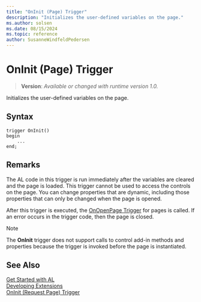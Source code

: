 ```yaml
---
title: "OnInit (Page) Trigger"
description: "Initializes the user-defined variables on the page."
ms.author: solsen
ms.date: 08/15/2024
ms.topic: reference
author: SusanneWindfeldPedersen
---
```

[//]: # (START>DO_NOT_EDIT)
[//]: # (IMPORTANT:Do not edit any of the content between here and the END>DO_NOT_EDIT.)
[//]: # (Any modifications should be made in the .xml files in the ModernDev repo.)

# OnInit (Page) Trigger
> **Version**: _Available or changed with runtime version 1.0._

Initializes the user-defined variables on the page.


## Syntax
```AL
trigger OnInit()
begin
    ...
end;
```



[//]: # (IMPORTANT: END>DO_NOT_EDIT)

## Remarks  

The AL code in this trigger is run immediately after the variables are cleared and the page is loaded. This trigger cannot be used to access the controls on the page. You can change properties that are dynamic, including those properties that can only be changed when the page is opened.  
  
After this trigger is executed, the [OnOpenPage Trigger](devenv-onopenpage-page-trigger.md) for pages is called. If an error occurs in the trigger code, then the page is closed.  
  
> [!NOTE]  
> The **OnInit** trigger does not support calls to control add-in methods and properties because the trigger is invoked before the page is instantiated. <!-- For more information see, [Exposing Methods and Properties in a Windows Client Control Add-in](exposing-methods-and-properties-in-a-windows-client-pagefield-add-in.md). --> 

## See Also  
[Get Started with AL](../../devenv-get-started.md)  
[Developing Extensions](../../devenv-dev-overview.md)  
[OnInit (Request Page) Trigger](../requestpage/devenv-oninit-requestpage-trigger.md)
